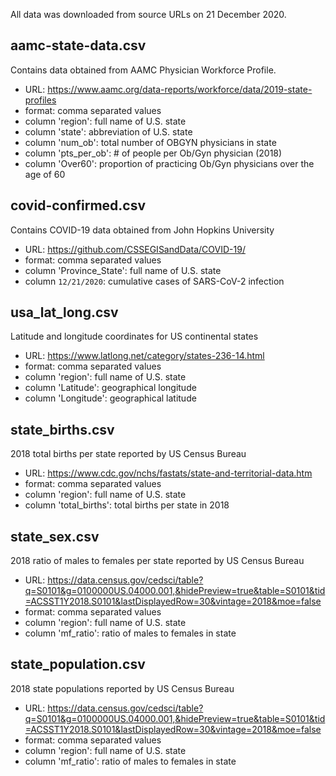 All data was downloaded from source URLs on 21 December 2020.

## aamc-state-data.csv

Contains data obtained from AAMC Physician Workforce Profile.
* URL: https://www.aamc.org/data-reports/workforce/data/2019-state-profiles
* format: comma separated values
* column 'region': full name of U.S. state
* column 'state': abbreviation of U.S. state
* column 'num_ob': total number of OBGYN physicians in state
* column 'pts_per_ob': # of people per Ob/Gyn physician (2018)
* column 'Over60': proportion of practicing Ob/Gyn physicians over the age of 60
	
## covid-confirmed.csv

Contains COVID-19 data obtained from John Hopkins University
* URL: https://github.com/CSSEGISandData/COVID-19/
* format: comma separated values
* column 'Province_State': full name of U.S. state
* column `12/21/2020`: cumulative cases of SARS-CoV-2 infection

## usa_lat_long.csv

Latitude and longitude coordinates for US continental states 
* URL: https://www.latlong.net/category/states-236-14.html
* format: comma separated values
* column 'region': full name of U.S. state
* column 'Latitude': geographical longitude
* column 'Longitude': geographical latitude

## state_births.csv

2018 total births per state reported by US Census Bureau
* URL: https://www.cdc.gov/nchs/fastats/state-and-territorial-data.htm
* format: comma separated values
* column 'region': full name of U.S. state
* column 'total_births': total births per state in 2018

## state_sex.csv

2018 ratio of males to females per state reported by US Census Bureau
* URL: https://data.census.gov/cedsci/table?q=S0101&g=0100000US.04000.001,&hidePreview=true&table=S0101&tid=ACSST1Y2018.S0101&lastDisplayedRow=30&vintage=2018&moe=false
* format: comma separated values
* column 'region': full name of U.S. state
* column 'mf_ratio': ratio of males to females in state

## state_population.csv

2018 state populations reported by US Census Bureau
* URL: https://data.census.gov/cedsci/table?q=S0101&g=0100000US.04000.001,&hidePreview=true&table=S0101&tid=ACSST1Y2018.S0101&lastDisplayedRow=30&vintage=2018&moe=false
* format: comma separated values
* column 'region': full name of U.S. state
* column 'mf_ratio': ratio of males to females in state
